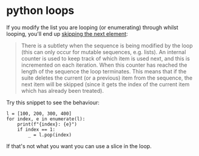 # python loops

If you modify the list you are looping (or enumerating) through whilst looping, you'll end up [skipping the next element](https://docs.python.org/3/reference/compound_stmts.html#the-for-statement):

> There is a subtlety when the sequence is being modified by the loop (this can only occur for mutable sequences, e.g. lists). An internal counter is used to keep track of which item is used next, and this is incremented on each iteration. When this counter has reached the length of the sequence the loop terminates. This means that if the suite deletes the current (or a previous) item from the sequence, the next item will be skipped (since it gets the index of the current item which has already been treated).

Try this snippet to see the behaviour:

```
l = [100, 200, 300, 400]
for index, e in enumerate(l):
    print(f"{index}: {e}")
    if index == 1:
        _ = l.pop(index)
```

If that's not what you want you can use a slice in the loop.
